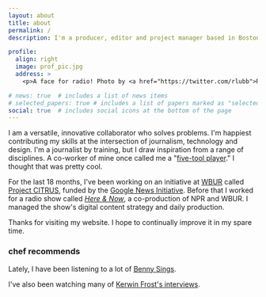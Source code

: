 ```yaml
---
layout: about
title: about
permalink: /
description: I'm a producer, editor and project manager based in Boston.

profile:
  align: right
  image: prof_pic.jpg
  address: >
    <p>A face for radio! Photo by <a href="https://twitter.com/rlubb">Robin Lubbock</a></p>

# news: true  # includes a list of news items
# selected_papers: true # includes a list of papers marked as "selected={true}"
social: true  # includes social icons at the bottom of the page
---
```


I am a versatile, innovative collaborator who solves problems. I'm happiest contributing my skills at the intersection of journalism, technology and design. I'm a journalist by training, but I draw inspiration from a range of disciplines. A co-worker of mine once called me a "<a href="https://en.wiktionary.org/wiki/five-tool_player#English">five-tool player</a>." I thought that was pretty cool.

For the last 18 months, I've been working on an initiative at <a href="https://wbur.org">WBUR</a> called <a href="https://wbur.org/citrus">Project CITRUS</a>, funded by the <a href="https://newsinitiative.withgoogle.com/">Google News Initiative</a>. Before that I worked for a radio show called <a href="https://wbur.org/hereandnow"><em>Here & Now</em></a>, a co-production of NPR and WBUR. I managed the show's digital content strategy and daily production.

Thanks for visiting my website. I hope to continually improve it in my spare time.

<h3>chef recommends</h3>
<i class="fas fa-music"></i>  Lately, I have been listening to a lot of <a href="https://open.spotify.com/playlist/37i9dQZF1DZ06evO2uNcQt?si=BLNe0MvdTjKlkGThdbklaQ">Benny Sings</a>.

<i class="fab fa-youtube"></i>  I've also been watching many of <a href="https://www.youtube.com/watch?v=RV8iAxQJE0s">Kerwin Frost's interviews</a>.